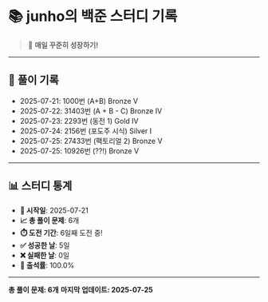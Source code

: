 # 📚 junho의 백준 스터디 기록

> 🎯 **매일 꾸준히 성장하기!**

---

## 📅 풀이 기록

- 2025-07-21: 1000번 (A+B) Bronze V
- 2025-07-22: 31403번 (A + B - C) Bronze IV
- 2025-07-23: 2293번 (동전 1) Gold IV
- 2025-07-24: 2156번 (포도주 시식) Silver I
- 2025-07-25: 27433번 (팩토리얼 2) Bronze V
- 2025-07-25: 10926번 (??!) Bronze V

---

## 📊 스터디 통계

- **📅 시작일**: 2025-07-21
- **📈 총 풀이 문제**: 6개
- **⏱️ 도전 기간**: 6일째 도전 중!
- **✅ 성공한 날**: 5일
- **❌ 실패한 날**: 0일
- **🎯 출석률**: 100.0%

---

**총 풀이 문제: 6개**
**마지막 업데이트: 2025-07-25**
